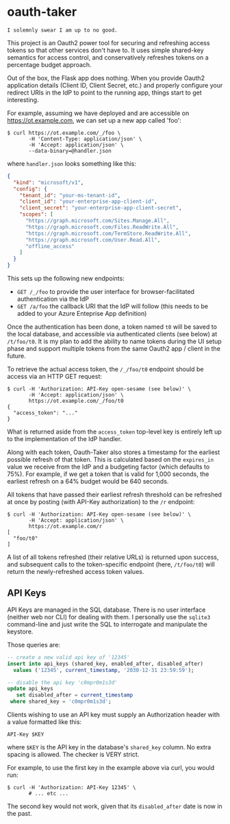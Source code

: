 oauth-taker
===========

    I solemnly swear I am up to no good.

This project is an Oauth2 power tool for securing and refreshing
access tokens so that other services don't have to.  It uses
simple shared-key semantics for access control, and
conservatively refreshes tokens on a percentage budget approach.

Out of the box, the Flask app does nothing.  When you provide
Oauth2 application details (Client ID, Client Secret, etc.) and
properly configure your redirect URIs in the IdP to point to the
running app, things start to get interesting.

For example, assuming we have deployed and are accessible on
https://ot.example.com, we can set up a new app called 'foo':

```console
$ curl https://ot.example.com/_/foo \
       -H 'Content-Type: application/json' \
       -H 'Accept: application/json' \
       --data-binary=@handler.json
```

where `handler.json` looks something like this:

```json
{
  "kind": "microsoft/v1",
  "config": {
    "tenant_id": "your-ms-tenant-id",
    "client_id": "your-enterprise-app-client-id",
    "client_secret": "your-enterprise-app-client-secret",
    "scopes": [
      "https://graph.microsoft.com/Sites.Manage.All",
      "https://graph.microsoft.com/Files.ReadWrite.All",
      "https://graph.microsoft.com/TermStore.ReadWrite.All",
      "https://graph.microsoft.com/User.Read.All",
      "offline_access"
    ]
  }
}
```

This sets up the following new endpoints:

- `GET /_/foo` to provide the user interface for
  browser-facilitated authentication via the IdP
- `GET /a/foo` the callback URI that the IdP will follow (this
  needs to be added to your Azure Enteprise App definition)

Once the authentication has been done, a token named `t0` will be
saved to the local database, and accessible via authenticated
clients (see below) at `/t/foo/t0`.  It is my plan to add the
ability to name tokens during the UI setup phase and support
multiple tokens from the same Oauth2 app / client in the future.

To retrieve the actual access token, the `/_/foo/t0` endpoint
should be access via an HTTP GET request:

```console
$ curl -H 'Authorization: API-Key open-sesame (see below)' \
       -H 'Accept: application/json' \
       https://ot.example.com/_/foo/t0
{
  "access_token": "..."
}
```

What is returned aside from the `access_token` top-level key is
entirely left up to the implementation of the IdP handler.

Along with each token, Oauth-Taker also stores a timestamp for the
earliest possible refresh of that token.  This is calculated based
on the `expires_in` value we receive from the IdP and a budgeting
factor (which defaults to 75%).  For example, if we get a token
that is valid for 1,000 seconds, the earliest refresh on a 64%
budget would be 640 seconds.

All tokens that have passed their earliest refresh threshold can
be refreshed at once by posting (with API-Key authorization) to
the `/r` endpoint:

```console
$ curl -H 'Authorization: API-Key open-sesame (see below)' \
       -H 'Accept: application/json' \
       https://ot.example.com/r
[
  "foo/t0"
]
```

A list of all tokens refreshed (their relative URLs) is returned
upon success, and subsequent calls to the token-specific endpoint
(here, `/t/foo/t0`) will return the newly-refreshed access token
values.


## API Keys

API Keys are managed in the SQL database.  There is no user
interface (neither web nor CLI) for dealing with them.  I
personally use the `sqlite3` command-line and just write the SQL
to interrogate and manipulate the keystore.

Those queries are:

```sql
-- create a new valid api key of '12345'
insert into api_keys (shared_key, enabled_after, disabled_after)
  values ('12345', current_timestamp, '2030-12-31 23:59:59');

-- disable the api key 'c0mpr0m1s3d'
update api_keys
   set disabled_after = current_timestamp
 where shared_key = 'c0mpr0m1s3d';
```

Clients wishing to use an API key must supply an Authorization
header with a value formatted like this:

`API-Key $KEY`

where `$KEY` is the API key in the database's `shared_key` column.
No extra spacing is allowed.  The checker is VERY strict.

For example, to use the first key in the example above via curl,
you would run:

```console
$ curl -H 'Authorization: API-Key 12345' \
       # ... etc ...
```

The second key would not work, given that its `disabled_after`
date is now in the past.
